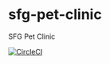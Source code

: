 # sfg-pet-clinic

SFG Pet Clinic

[![CircleCI](https://circleci.com/gh/kelmorgan/sfg-pet-clinic/tree/master.svg?style=svg)](https://circleci.com/gh/kelmorgan/sfg-pet-clinic/tree/master)
